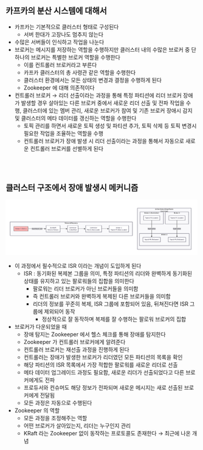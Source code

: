 ## 카프카의 분산 시스템에 대해서

- 카프카는 기본적으로 클러스터 형태로 구성된다
  - 서버 한대가 고장나도 멈추지 않는다
- 수많은 서버들이 인식하고 작업을 나눈다
- 브로커는 메시지를 저장하는 역할을 수행하지만 클러스터 내의 수많은 브로커 중 단 하나의 브로커는 특별한 브로커 역할을 수행한다
  - 이를 컨트롤러 브로커라고 부른다
  - 카프카 클러스터의 총 사령관 같은 역할을 수행한다
  - 클러스터 환경에서는 모든 상태의 변경과 결정을 수행하게 된다
  - Zookeeper 에 대해 의존적이다
- 컨트롤러 브로커 → 리더 선출이라는 과정을 통해 특정 파티션에 리더 브로커 장애가 발생할 경우 살아있는 다른 브로커 중에서 새로운 리더 선출 및 전파 작업을 수행, 클러스터에 있는 멤버 관리, 새로운 브로커가 참여 및 기존 브로커 장애시 감지 및 클러스터의 메타 데이터를 갱신하는 역할을 수행한다
  - 토픽 관리를 하면서 새로운 토픽 생성 및 파티션 추가, 토픽 삭제 등 토픽 변경시 필요한 작업을 조율하는 역할을 수행
  - 컨트롤러 브로커가 장애 발생 시 리더 선출이라는 과정을 통해서 자동으로 새로운 컨트롤러 브로커를 선별하게 된다

</br>
</br>

## 클러스터 구조에서 장애 발생시 메커니즘

![카프카_장애발생_메커니즘](./img/카프카_장애발생_메커니즘.png)

- 이 과정에서 필수적으로 ISR 이라는 개념이 도입하게 된다 
    - ISR : 동기화된 복제본 그룹을 의미, 특정 파티션의 리더와 완벽하게 동기화된 상태를 유지하고 있는 팔로워들의 집합을 의미한다 
        - 팔로워는 리더 브로커가 아닌 브로커들을 의미함 
        - 즉 컨트롤러 브로커와 완벽하게 복제된 다른 브로커들을 의미함 
        - 리더의 정보를 꾸준히 복제, ISR 그룹에 포함되어 있음, 뒤쳐진다면 ISR 그룹에 제외되어 동작 
            - 정상적으로 잘 동작하며 복제를 잘 수행하는 팔로워 브로커의 집합 
- 브로커가 다운되었을 때
    - 장애 탐지는 Zookeeper 에서 헬스 체크를 통해 장애를 탐지한다 
    - Zookeeper 가 컨트롤러 브로커에게 알려준다 
    - 컨트롤러 브로커는 재선출 과정을 진행하게 된다 
    - 컨트롤러는 장애가 발생한 브로커가 리더였던 모든 파티션의 목록을 확인 
    - 해당 파티션의 ISR 목록에서 가장 적합한 팔로워를 새로운 리더로 선출 
    - 메타 데이터 업그레이드 과정도 필요함, 새로운 리더가 선출되었다고 다른 브로커에게도 전파 
    - 프로듀서와 컨슈머도 해당 정보가 전파되며 새로운 메시지는 새로 선출된 브로커에게 전달됨 
    - 모든 과정은 자동으로 수행된다 
- Zookeeper 의 역할 
    - 모든 과정을 조정해주는 역할 
    - 어떤 브로커가 살아있는지, 리더는 누구인지 관리 
    - KRaft 라는 Zookeeper 없이 동작하는 프로토콜도 존재한다 → 최근에 나온 개념
